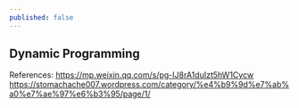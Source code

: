 ```yaml
---
published: false
---
```

## Dynamic Programming

References: 
https://mp.weixin.qq.com/s/pg-IJ8rA1duIzt5hW1Cycw
https://stomachache007.wordpress.com/category/%e4%b9%9d%e7%ab%a0%e7%ae%97%e6%b3%95/page/1/
